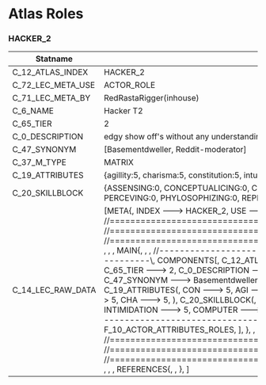 

# Atlas Roles





### HACKER_2
| Statname | Value | 
|  --  |  --  | 
| C_12_ATLAS_INDEX | HACKER_2 | 
| C_72_LEC_META_USE | ACTOR_ROLE | 
| C_71_LEC_META_BY | RedRastaRigger(inhouse) | 
| C_6_NAME | Hacker T2 | 
| C_65_TIER | 2 | 
| C_0_DESCRIPTION | edgy show off's without any understanding of their gun's | 
| C_47_SYNONYM | [Basementdweller, Reddit-moderator] | 
| C_37_M_TYPE | MATRIX | 
| C_19_ATTRIBUTES | {agillity:5, charisma:5, constitution:5, intuition:5, logic:7, reaction:5, strength:5, willpower:5} | 
| C_20_SKILLBLOCK | {ASSENSING:0, CONCEPTUALICING:0, COPING:0, CRAFTING:0, DEBUGGING:0, ENDURING:0, FILTERING:0, PERCEVING:0, PHYLOSOPHIZING:0, REPRESSING:0, SILENCING:0, SNEAKING:0} | 
| C_14_LEC_RAW_DATA | [META{,   INDEX ---> HACKER_2,   USE ---> ACTOR_ROLE,   BY ---> RedRastaRigger(inhouse), }, , , , //==============================================================================\\, //==============================================================================\\, //==============================================================================\\, , , , MAIN{, , , //------------------------------------------------------------------------------\\,   COMPONENTS[,     C_12_ATLAS_INDEX ---> HACKER_2,     C_6_NAME ---> Hacker T2,     C_65_TIER ---> 2,     C_0_DESCRIPTION ---> edgy show off's without any understanding of their gun's,     C_47_SYNONYM ---> Basementdweller AND Reddit-moderator,     C_37_M_TYPE ---> MATRIX,     C_19_ATTRIBUTES(,       CON ---> 5,       AGI ---> 5,       REA ---> 5,       STR ---> 5,       WIL ---> 5,       LOG ---> 7,       INT ---> 5,       CHA ---> 5,     ),     C_20_SKILLBLOCK(,       SURVIVAL ---> 5,       SNEAKING ---> 5,       PERCEPTION ---> 5,       INTIMIDATION ---> 5,       COMPUTER ---> 7,     ), ], , , //------------------------------------------------------------------------------\\,   FLAGS[,     F_6_ACTOR_ATTRIBUTES,     F_10_ACTOR_ATTRIBUTES_ROLES,   ], }, , , //==============================================================================\\, //==============================================================================\\, //==============================================================================\\, , , , REFERENCES{, , }, ] | 

